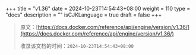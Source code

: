 +++
title = "v1.36"
date = 2024-10-23T14:54:43+08:00
weight = 110
type = "docs"
description = ""
isCJKLanguage = true
draft = false
+++

> 原文：[https://docs.docker.com/reference/api/engine/version/v1.36/](https://docs.docker.com/reference/api/engine/version/v1.36/)
>
> 收录该文档的时间：`2024-10-23T14:54:43+08:00`
